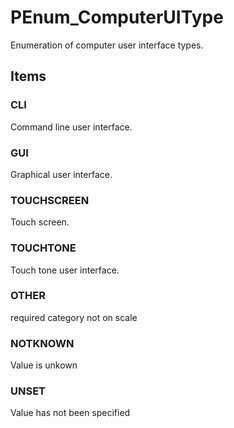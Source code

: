 # PEnum_ComputerUIType

Enumeration of computer user interface types.<!-- end of definition -->

## Items

### CLI
Command line user interface.

### GUI
Graphical user interface.

### TOUCHSCREEN
Touch screen.

### TOUCHTONE
Touch tone user interface.

### OTHER
required category not on scale

### NOTKNOWN
Value is unkown

### UNSET
Value has not been specified
